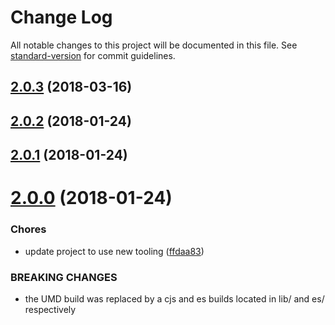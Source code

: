 # Change Log

All notable changes to this project will be documented in this file. See [standard-version](https://github.com/conventional-changelog/standard-version) for commit guidelines.

<a name="2.0.3"></a>
## [2.0.3](https://github.com/moxystudio/js-deep-for-each/compare/v2.0.2...v2.0.3) (2018-03-16)



<a name="2.0.2"></a>
## [2.0.2](https://github.com/moxystudio/js-deep-for-each/compare/v2.0.1...v2.0.2) (2018-01-24)



<a name="2.0.1"></a>
## [2.0.1](https://github.com/moxystudio/js-deep-for-each/compare/v2.0.0...v2.0.1) (2018-01-24)



<a name="2.0.0"></a>
# [2.0.0](https://github.com/moxystudio/js-deep-for-each/compare/1.0.6...2.0.0) (2018-01-24)


### Chores

* update project to use new tooling ([ffdaa83](https://github.com/moxystudio/js-deep-for-each/commit/ffdaa83))


### BREAKING CHANGES

* the UMD build was replaced by a cjs and es builds located in lib/ and es/ respectively
